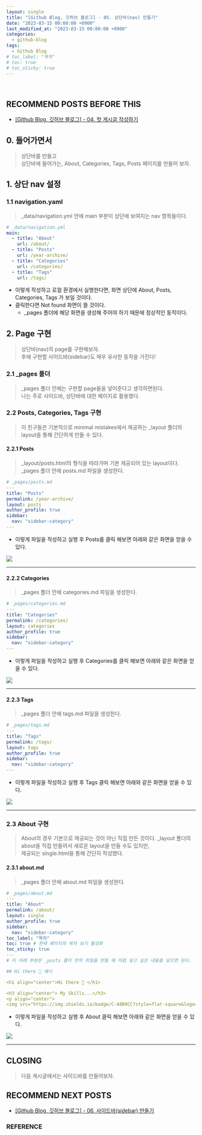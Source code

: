 ```yaml
---
layout: single
title: "[Github Blog, 깃허브 블로그] - 05. 상단바(nav) 만들기"
date: "2023-03-15 00:00:00 +0900"
last_modified_at: "2023-03-15 00:00:00 +0900"
categories:
  - github-blog
tags:
  - Github Blog
# toc_label: "목차"
# toc: true
# toc_sticky: true
---
```


<br/>

## RECOMMEND POSTS BEFORE THIS

- [[Github Blog, 깃허브 블로그] - 04. 첫 게시글 작성하기][github-blog-04]

## 0. 들어가면서

> 상단바를 만들고 <br> 상단바에 들어가는, About, Categories, Tags, Posts 페이지를 만들어 보자.

## 1. 상단 nav 설정

### 1.1 navigation.yaml

> \_data/navigation.yml 안에 main 부분이 상단에 보여지는 nav 항목들이다.

```yml
# _data/navigation.yml
main:
  - title: "About"
    url: /about/
  - title: "Posts"
    url: /year-archive/
  - title: "Categories"
    url: /categories/
  - title: "Tags"
    url: /tags/
```

- 이렇게 작성하고 로컬 환경에서 실행한다면, 화면 상단에 About, Posts, Categories, Tags 가 보일 것이다.
- 클릭한다면 Not found 화면이 뜰 것이다.
  - \_pages 폴더에 해당 화면을 생성해 주어야 하기 때문에 정상적인 동작이다.

## 2. Page 구현

> 상단바(nav)의 page를 구현해보자. <br> 후에 구현할 사이드바(sidebar)도 매우 유사한 동작을 가진다!

### 2.1 \_pages 폴더

> \_pages 폴더 안에는 구현할 page들을 넣어준다고 생각하면된다. <br> 나는 주로 사이드바, 상단바에 대한 페이지로 활용했다.

### 2.2 Posts, Categories, Tags 구현

> 이 친구들은 기본적으로 minimal mistakes에서 제공하는 \_layout 폴더의 layout을 통해 간단하게 만들 수 있다.

#### 2.2.1 Posts

> \_layout/posts.html의 형식을 따라가며 기본 제공되어 있는 layout이다. <br> \_pages 폴더 안에 posts.md 파일을 생성한다.

```yml
# _pages/posts.md
---
title: "Posts"
permalink: /year-archive/
layout: posts
author_profile: true
sidebar:
  nav: "sidebar-category"
---
```

- 이렇게 파일을 작성하고 실행 후 Posts를 클릭 해보면 아래와 같은 화면을 얻을 수 있다.

![](/images/github-blog/2023-03-14-github-blog-05-nav-img-01.png)

---

#### 2.2.2 Categories

> \_pages 폴더 안에 categories.md 파일을 생성한다.

```yml
# _pages/categories.md
---
title: "Categories"
permalink: /categories/
layout: categories
author_profile: true
sidebar:
  nav: "sidebar-category"
---
```

- 이렇게 파일을 작성하고 실행 후 Categories를 클릭 해보면 아래와 같은 화면을 얻을 수 있다.

![](/images/github-blog/2023-03-14-github-blog-05-nav-img-02.png)

---

#### 2.2.3 Tags

> \_pages 폴더 안에 tags.md 파일을 생성한다.

```yml
# _pages/tags.md
---
title: "Tags"
permalink: /tags/
layout: tags
author_profile: true
sidebar:
  nav: "sidebar-category"
---
```

- 이렇게 파일을 작성하고 실행 후 Tags 클릭 해보면 아래와 같은 화면을 얻을 수 있다.

![](/images/github-blog/2023-03-14-github-blog-05-nav-img-03.png)

---

### 2.3 About 구현

> About의 경우 기본으로 제공되는 것이 아닌 직접 만든 것이다. \_layout 폴더의 about을 직접 만들어서 새로운 layout을 만들 수도 있지만, <br> 제공되는 single.html을 통해 간단히 작성했다.

#### 2.3.1 about.md

> \_pages 폴더 안에 about.md 파일을 생성한다.

```yml
# _pages/about.md
---
title: "About"
permalink: /about/
layout: single
author_profile: true
sidebar:
  nav: "sidebar-category"
toc_label: "목차"
toc: true # 현재 페이지의 목차 보기 활성화
toc_sticky: true
---
# 이 아래 부분은 _posts 폴더 안의 파일을 만들 때 처럼 넣고 싶은 내용을 넣으면 된다.

## Hi there 👋 예시

<h1 align="center">Hi there 👋 </h1>

<h3 align="center"> My Skills...</h3>
<p align="center">
<img src="https://img.shields.io/badge/C-A8B9CC?style=flat-square&logo=C&logoColor=white"/>&nbsp;
```

- 이렇게 파일을 작성하고 실행 후 About 클릭 해보면 아래와 같은 화면을 얻을 수 있다.

![](/images/github-blog/2023-03-14-github-blog-05-nav-img-04.png)

---

## CLOSING

> 다음 게시글에서는 사이드바를 만들어보자.

## RECOMMEND NEXT POSTS

- [[Github Blog, 깃허브 블로그] - 06. 사이드바(sidebar) 만들기][github-blog-06]

[github-blog-04]: https://feelincoding.github.io/github-blog/github-blog-04-first-posts/
[github-blog-06]: https://feelincoding.github.io/github-blog/github-blog-06-sidebar/

### REFERENCE

